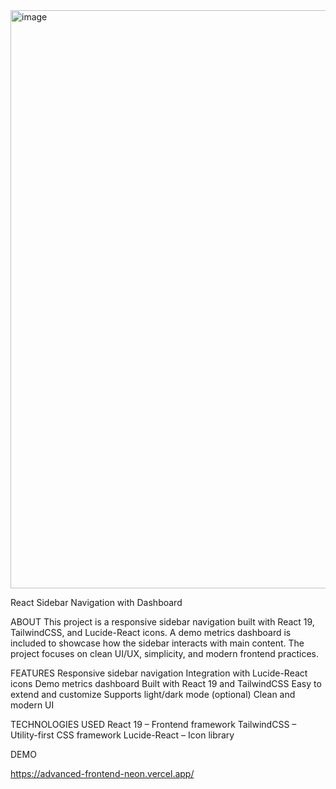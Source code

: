<img width="1908" height="925" alt="image" src="https://github.com/user-attachments/assets/aef6bdce-a9eb-4678-81ea-25f14d8b70b1" />

React Sidebar Navigation with Dashboard

ABOUT
This project is a responsive sidebar navigation built with React 19, TailwindCSS, and Lucide-React icons. A demo metrics dashboard is included to showcase how the sidebar interacts with main content. The project focuses on clean UI/UX, simplicity, and modern frontend practices.

FEATURES
Responsive sidebar navigation
Integration with Lucide-React icons
Demo metrics dashboard
Built with React 19 and TailwindCSS
Easy to extend and customize
Supports light/dark mode (optional)
Clean and modern UI

TECHNOLOGIES USED
React 19 – Frontend framework
TailwindCSS – Utility-first CSS framework
Lucide-React – Icon library

DEMO 

https://advanced-frontend-neon.vercel.app/






